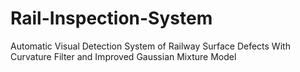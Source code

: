 # Rail-Inspection-System
Automatic Visual Detection System of Railway Surface Defects With Curvature Filter and Improved Gaussian Mixture Model
